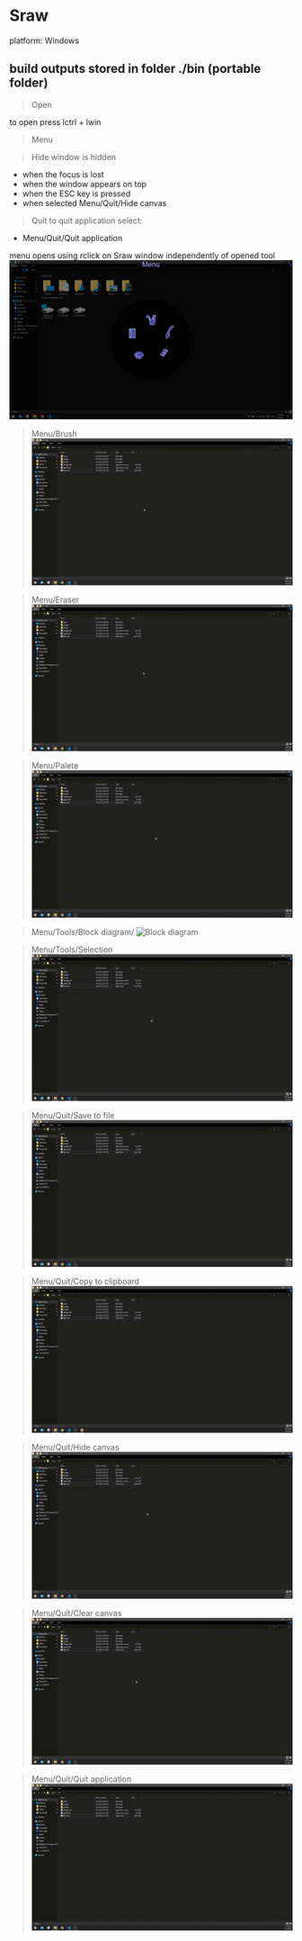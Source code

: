 # Sraw
platform: Windows
## build outputs stored in folder ./bin (portable folder)
>Open

to open press lctrl + lwin
>Menu

>Hide
window is hidden 
* when the focus is lost 
* when the window appears on top 
* when the ESC key is pressed 
* when selected Menu/Quit/Hide canvas

>Quit
to quit application select: 
* Menu/Quit/Quit application

menu opens using rclick on Sraw window independently of opened tool
![Menu](./Thumbnails/Menu.png)

> Menu/Brush
![Brush](./Thumbnails/Brush.gif)

> Menu/Eraser
![Eraser](./Thumbnails/Eraser.gif)

> Menu/Palete
![Palete](./Thumbnails/Palete.gif)

> Menu/Tools/Block diagram/
![Block diagram](./Thumbnails/BlockDiagram.gif)

> Menu/Tools/Selection
![Selection](./Thumbnails/Selection.gif)

> Menu/Quit/Save to file
![Save to file](./Thumbnails/SaveToFile.gif)

> Menu/Quit/Copy to clipboard
![Copy to clipboard](./Thumbnails/CopyToClipboard.gif)

> Menu/Quit/Hide canvas
![Hide canvas](./Thumbnails/HideCanvas.gif)

> Menu/Quit/Clear canvas
![Clear canvas](./Thumbnails/ClearCanvas.gif)

> Menu/Quit/Quit application
![Quit application](./Thumbnails/Quit.gif)